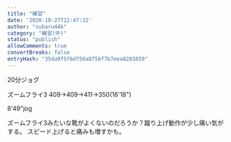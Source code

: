 ```yaml
---
title: "練習"
date: '2020-10-27T22:47:32'
author: "subaru44k"
category: "練習(中)"
status: "publish"
allowComments: true
convertBreaks: false
entryHash: "35da9f5f6d750a8756f7b7eea8201059"
---
```

20分ジョグ

ズームフライ3
409→409→411→350(16'18")

8'49"jog

ズームフライ3みたいな靴がよくないのだろうか？蹴り上げ動作が少し痛い気がする。
スピード上げると痛みも増すかも。
